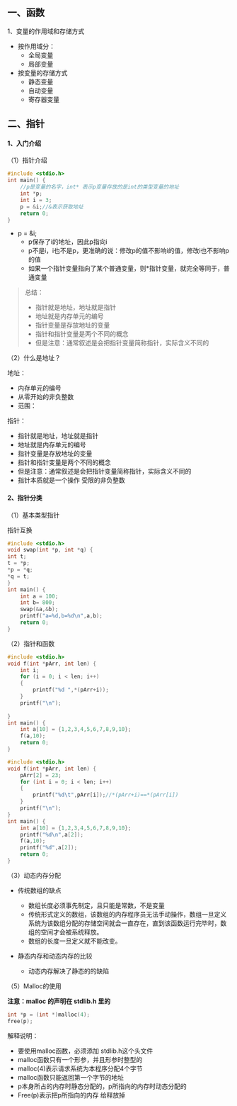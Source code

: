 ## 一、函数

1、变量的作用域和存储方式

* 按作用域分：
  * 全局变量
  * 局部变量
* 按变量的存储方式
  * 静态变量
  * 自动变量
  * 寄存器变量



## 二、指针

#### 1、入门介绍

（1）指针介绍

```c
#include <stdio.h>
int main() {
    //p是变量的名字，int* 表示p变量存放的是int的类型变量的地址
    int *p;
    int i = 3;
    p = &i;//&表示获取地址
    return 0;
}
```

* p = &i;
  * p保存了i的地址，因此p指向i
  * p不是i，i也不是p，更准确的说：修改p的值不影响i的值，修改i也不影响p的值
  * 如果一个指针变量指向了某个普通变量，则*指针变量，就完全等同于，普通变量

> 总结：
>
> * 指针就是地址，地址就是指针
> * 地址就是内存单元的编号
> * 指针变量是存放地址的变量
> * 指针和指针变量是两个不同的概念
> * 但是注意：通常叙述是会把指针变量简称指针，实际含义不同的

（2）什么是地址？

地址：

* 内存单元的编号
* 从零开始的非负整数
* 范围：

指针：

* 指针就是地址，地址就是指针
* 地址就是内存单元的编号
* 指针变量是存放地址的变量
* 指针和指针变量是两个不同的概念
* 但是注意：通常叙述是会把指针变量简称指针，实际含义不同的
* 指针本质就是一个操作 受限的非负整数

#### 2、指针分类

（1）基本类型指针

指针互换

```c
#include <stdio.h>
void swap(int *p, int *q) {
int t;
t = *p;
*p = *q;
*q = t;
}
int main() {
    int a = 100;
    int b= 800;
    swap(&a,&b);
    printf("a=%d,b=%d\n",a,b);
    return 0;
}
```

（2）指针和函数

```c
#include <stdio.h>
void f(int *pArr, int len) {
    int i;
    for (i = 0; i < len; i++)
    {
        printf("%d ",*(pArr+i));
    }
    printf("\n");
    
}
int main() {
    int a[10] = {1,2,3,4,5,6,7,8,9,10};
    f(a,10);
    return 0;
}
```

```c
#include <stdio.h>
void f(int *pArr, int len) {
    pArr[2] = 23;
    for (int i = 0; i < len; i++)
    {
        printf("%d\t",pArr[i]);//*(pArr+i)==*(pArr[i])
    }
    printf("\n");
}
int main() {
    int a[10] = {1,2,3,4,5,6,7,8,9,10};
    printf("%d\n",a[2]);
    f(a,10);
    printf("%d",a[2]);
    return 0;
}
```

（3）动态内存分配

* 传统数组的缺点
  * 数组长度必须事先制定，且只能是常数，不是变量
  * 传统形式定义的数组，该数组的内存程序员无法手动操作，数组一旦定义系统为该数组分配的存储空间就会一直存在，直到该函数运行完毕时，数组的空间才会被系统释放。
  * 数组的长度一旦定义就不能改变。

* 静态内存和动态内存的比较
  * 动态内存解决了静态的的缺陷

（5）Malloc的使用

**注意：malloc 的声明在 stdlib.h 里的**

```c
int *p = (int *)malloc(4);
free(p);
```

解释说明：

* 要使用malloc函数，必须添加 stdlib.h这个头文件
* malloc函数只有一个形参，并且形参时整型的
* malloc(4)表示请求系统为本程序分配4个字节
* malloc函数只能返回第一个字节的地址
* p本身所占的内存时静态分配的，p所指向的内存时动态分配的
* Free(p)表示把p所指向的内存 给释放掉

